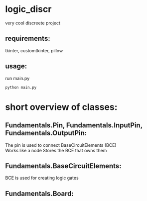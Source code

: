 # logic_discr
very cool discreete project<br />
## requirements:
  tkinter, customtkinter, pillow<br />
## usage:
run main.py
```
python main.py
```
# short overview of classes:
## Fundamentals.Pin, Fundamentals.InputPin, Fundamentals.OutputPin:
The pin is used to connect BaseCircuitElements (BCE)<br />
Works like a node
Stores the BCE that owns them
## Fundamentals.BaseCircuitElements:
BCE is used for creating logic gates
## Fundamentals.Board:

